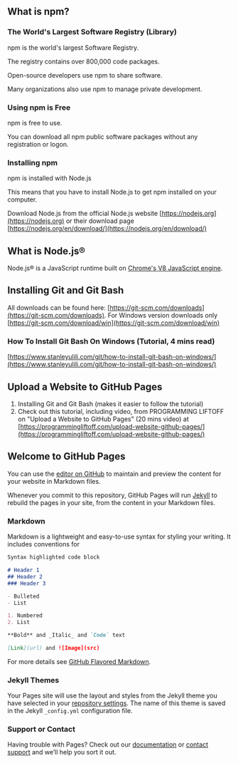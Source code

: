 ## What is npm?
### The World's Largest Software Registry (Library)

npm is the world's largest Software Registry.

The registry contains over 800,000 code packages.

Open-source developers use npm to share software.

Many organizations also use npm to manage private development.

### Using npm is Free

npm is free to use.

You can download all npm public software packages without any registration or logon.

### Installing npm

npm is installed with Node.js

This means that you have to install Node.js to get npm installed on your computer.

Download Node.js from the official Node.js website [https://nodejs.org](https://nodejs.org) or their download page [https://nodejs.org/en/download/](https://nodejs.org/en/download/)

## What is Node.js®
Node.js® is a JavaScript runtime built on [Chrome's V8 JavaScript engine](https://v8.dev/).

## Installing Git and Git Bash
All downloads can be found here: [https://git-scm.com/downloads](https://git-scm.com/downloads). For Windows version downloads only [https://git-scm.com/download/win](https://git-scm.com/download/win)

### How To Install Git Bash On Windows (Tutorial, 4 mins read)
[https://www.stanleyulili.com/git/how-to-install-git-bash-on-windows/](https://www.stanleyulili.com/git/how-to-install-git-bash-on-windows/)

## Upload a Website to GitHub Pages
1. Installing Git and Git Bash (makes it easier to follow the tutorial)
2. Check out this tutorial, including video, from PROGRAMMING LIFTOFF on "Upload a Website to GitHub Pages" (20 mins video) at [https://programmingliftoff.com/upload-website-github-pages/](https://programmingliftoff.com/upload-website-github-pages/)

## Welcome to GitHub Pages

You can use the [editor on GitHub](https://github.com/jxcoaching/jxc/edit/main/README.md) to maintain and preview the content for your website in Markdown files.

Whenever you commit to this repository, GitHub Pages will run [Jekyll](https://jekyllrb.com/) to rebuild the pages in your site, from the content in your Markdown files.

### Markdown

Markdown is a lightweight and easy-to-use syntax for styling your writing. It includes conventions for

```markdown
Syntax highlighted code block

# Header 1
## Header 2
### Header 3

- Bulleted
- List

1. Numbered
2. List

**Bold** and _Italic_ and `Code` text

[Link](url) and ![Image](src)
```

For more details see [GitHub Flavored Markdown](https://guides.github.com/features/mastering-markdown/).

### Jekyll Themes

Your Pages site will use the layout and styles from the Jekyll theme you have selected in your [repository settings](https://github.com/jxcoaching/jxc/settings). The name of this theme is saved in the Jekyll `_config.yml` configuration file.

### Support or Contact

Having trouble with Pages? Check out our [documentation](https://docs.github.com/categories/github-pages-basics/) or [contact support](https://support.github.com/contact) and we’ll help you sort it out.
